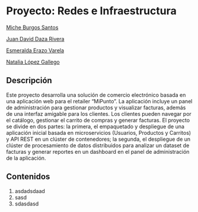 

# Proyecto: Redes e Infraestructura

[Miche Burgos Santos](https://github.com/Michelburgos)

[Juan David Daza Rivera](https://github.com/JuanDavidDazaR)

[Esmeralda Erazo Varela](https://github.com/memerazo)

[Natalia López Gallego](https://github.com/ntlg72)

## Descripción

Este proyecto desarrolla una solución de comercio electrónico basada en una aplicación web para el retailer “MiPunto”. La aplicación incluye un panel de administración para gestionar productos y visualizar facturas, además de una interfaz amigable para los clientes. Los clientes pueden navegar por el catálogo, gestionar el carrito de compras y generar facturas. El proyecto se divide en dos partes: la primera, el empaquetado y despliegue de una aplicación inicial basada en microservicios (Usuarios, Productos y Carritos) y API REST en un clúster de contenedores; la segunda, el despliegue de un clúster de procesamiento de datos distribuidos para analizar un dataset de facturas y generar reportes en un dashboard en el panel de administración de la aplicación.

## Contenidos

 1. asdadsdaad
 2. sasd
 3. sdasdasd
